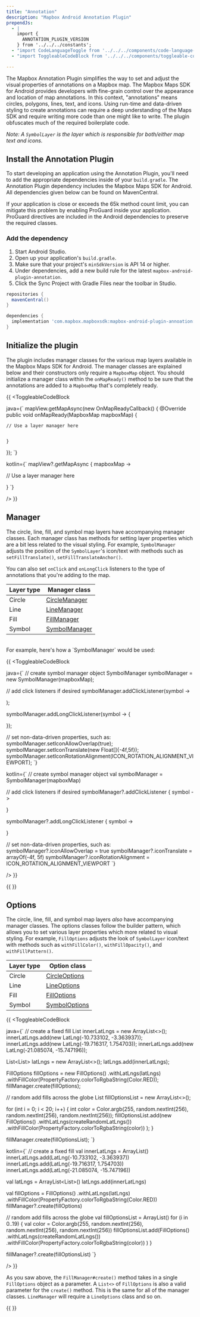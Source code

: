 ```yaml
---
title: "Annotation"
description: "Mapbox Android Annotation Plugin"
prependJs:
  - |
    import {
      ANNOTATION_PLUGIN_VERSION
    } from '../../../constants';
  - "import CodeLanguageToggle from '../../../components/code-language-toggle';"
  - "import ToggleableCodeBlock from '../../../components/toggleable-code-block';"

---
```


The Mapbox Annotation Plugin simplifies the way to set and adjust the visual properties of annotations on a Mapbox map. The Mapbox Maps SDK for Android provides developers with fine-grain control over the appearance and location of map annotations. In this context, "annotations" means circles, polygons, lines, text, and icons. Using run-time and data-driven styling to create annotations can require a deep understanding of the Maps SDK and require writing more code than one might like to write. The plugin obfuscates much of the required boilerplate code.

_Note: A `SymbolLayer` is the layer which is responsible for both/either map text and icons._

## Install the Annotation Plugin

To start developing an application using the Annotation Plugin, you'll need to add the appropriate dependencies inside of your `build.gradle`. The Annotation Plugin dependency includes the Mapbox Maps SDK for Android. All dependencies given below can be found on MavenCentral.

If your application is close or exceeds the 65k method count limit, you can mitigate this problem by enabling ProGuard inside your application. ProGuard directives are included in the Android dependencies to preserve the required classes.

### Add the dependency

1. Start Android Studio.
2. Open up your application's `build.gradle`.
3. Make sure that your project's `minSdkVersion` is API 14 or higher.
4. Under dependencies, add a new build rule for the latest `mapbox-android-plugin-annotation`.
5. Click the Sync Project with Gradle Files near the toolbar in Studio.

```groovy
repositories {
  mavenCentral()
}

dependencies {
  implementation 'com.mapbox.mapboxsdk:mapbox-android-plugin-annoation:{{ ANNOTATION_PLUGIN_VERSION }}'
}
```

## Initialize the plugin

The plugin includes manager classes for the various map layers available in the Mapbox Maps SDK for Android. The manager classes are explained below and their constructors only require a `MapboxMap` object. You should initialize a manager class within the `onMapReady()` method to be sure that the annotations are added to a `MapboxMap` that's completely ready.

{{
<CodeLanguageToggle id="initializing-class" />
<ToggleableCodeBlock

java={`
mapView.getMapAsync(new OnMapReadyCallback() {
    @Override
    public void onMapReady(MapboxMap mapboxMap) {
  	
  	// Use a layer manager here
  	
  		
    }
});
`}

kotlin={`
mapView?.getMapAsync { mapboxMap ->
 
 // Use a layer manager here
     
}
`}

/>
}} 


## Manager

The circle, line, fill, and symbol map layers have accompanying manager classes. Each manager class has methods for setting layer properties which are a bit less related to the visual styling. For example, `SymbolManager` adjusts the position of the `SymbolLayer`'s icon/text with methods such as `setFillTranslate()`, `setFillTranslateAnchor()`.

You can also set `onClick` and `onLongClick` listeners to the type of annotations that you're adding to the map.


| Layer type | Manager class
| --- | --- |
| Circle | [CircleManager](https://github.com/mapbox/mapbox-plugins-android/blob/master/plugin-annotation/src/main/java/com/mapbox/mapboxsdk/plugins/annotation/CircleManager.java) |
| Line| [LineManager](https://github.com/mapbox/mapbox-plugins-android/blob/master/plugin-annotation/src/main/java/com/mapbox/mapboxsdk/plugins/annotation/LineManager.java) |
| Fill | [FillManager](https://github.com/mapbox/mapbox-plugins-android/blob/master/plugin-annotation/src/main/java/com/mapbox/mapboxsdk/plugins/annotation/FillManager.java) |
| Symbol | [SymbolManager](https://github.com/mapbox/mapbox-plugins-android/blob/master/plugin-annotation/src/main/java/com/mapbox/mapboxsdk/plugins/annotation/SymbolManager.java) |

<br>
For example, here's how a `SymbolManager` would be used:

{{
<CodeLanguageToggle id="manager-class" />
<ToggleableCodeBlock

java={`
// create symbol manager object
SymbolManager symbolManager = new SymbolManager(mapboxMap);

// add click listeners if desired
symbolManager.addClickListener(symbol -> 

);
	
symbolManager.addLongClickListener(symbol -> {
		
});

// set non-data-driven properties, such as:
symbolManager.setIconAllowOverlap(true);
symbolManager.setIconTranslate(new Float[]{-4f,5f});
symbolManager.setIconRotationAlignment(ICON_ROTATION_ALIGNMENT_VIEWPORT);
`}

kotlin={`
// create symbol manager object
val symbolManager = SymbolManager(mapboxMap)

// add click listeners if desired
symbolManager?.addClickListener { symbol ->
    
}

symbolManager?.addLongClickListener { symbol ->
    
}

// set non-data-driven properties, such as:
symbolManager?.iconAllowOverlap = true
symbolManager?.iconTranslate = arrayOf(-4f, 5f)
symbolManager?.iconRotationAlignment = ICON_ROTATION_ALIGNMENT_VIEWPORT
`}

/>
}} 

{{
  <Floater
    url="https://github.com/mapbox/mapbox-plugins-android/tree/master/app/src/main/java/com/mapbox/mapboxsdk/plugins/testapp/activity/annotation"
    title="Manager class usage"
    category="example"
    text="See more usage of various manager classes"
  />
}}

## Options

The circle, line, fill, and symbol map layers _also_ have accompanying manager classes. The options classes follow the builder pattern, which allows you to set various layer properties which more related to visual styling. For example, `FillOptions` adjusts the look of `SymbolLayer` icon/text with methods such as `withFillColor()`, `withFillOpacity()`, and `withFillPattern()`.

| Layer type | Option class
| --- | --- |
| Circle | [CircleOptions](https://github.com/mapbox/mapbox-plugins-android/blob/master/plugin-annotation/src/main/java/com/mapbox/mapboxsdk/plugins/annotation/CircleOptions.java)
| Line| [LineOptions](https://github.com/mapbox/mapbox-plugins-android/blob/master/plugin-annotation/src/main/java/com/mapbox/mapboxsdk/plugins/annotation/LineOptions.java)
| Fill | [FillOptions](https://github.com/mapbox/mapbox-plugins-android/blob/master/plugin-annotation/src/main/java/com/mapbox/mapboxsdk/plugins/annotation/FillOptions.java)
| Symbol | [SymbolOptions](https://github.com/mapbox/mapbox-plugins-android/blob/master/plugin-annotation/src/main/java/com/mapbox/mapboxsdk/plugins/annotation/SymbolOptions.java)

{{
<CodeLanguageToggle id="options-class" />
<ToggleableCodeBlock

java={`
// create a fixed fill
List<LatLng> innerLatLngs = new ArrayList<>();
innerLatLngs.add(new LatLng(-10.733102, -3.363937));
innerLatLngs.add(new LatLng(-19.716317, 1.754703));
innerLatLngs.add(new LatLng(-21.085074, -15.747196));

List<List<LatLng>> latLngs = new ArrayList<>();
latLngs.add(innerLatLngs);
      
FillOptions fillOptions = new FillOptions()
	.withLatLngs(latLngs)
	.withFillColor(PropertyFactory.colorToRgbaString(Color.RED));
fillManager.create(fillOptions);

// random add fills across the globe
List<FillOptions> fillOptionsList = new ArrayList<>();

for (int i = 0; i < 20; i++) {
	int color = Color.argb(255, random.nextInt(256), random.nextInt(256), random.nextInt(256));
	fillOptionsList.add(new FillOptions()
	  .withLatLngs(createRandomLatLngs())
	  .withFillColor(PropertyFactory.colorToRgbaString(color))
	);
}

fillManager.create(fillOptionsList);
`}

kotlin={`
// create a fixed fill
val innerLatLngs = ArrayList<LatLng>()
innerLatLngs.add(LatLng(-10.733102, -3.363937))
innerLatLngs.add(LatLng(-19.716317, 1.754703))
innerLatLngs.add(LatLng(-21.085074, -15.747196))

val latLngs = ArrayList<List<LatLng>>()
latLngs.add(innerLatLngs)

val fillOptions = FillOptions()
	.withLatLngs(latLngs)
	.withFillColor(PropertyFactory.colorToRgbaString(Color.RED))
fillManager?.create(fillOptions)

// random add fills across the globe
val fillOptionsList = ArrayList<FillOptions>()
for (i in 0..19) {
	val color = Color.argb(255, random.nextInt(256), random.nextInt(256), random.nextInt(256))
	fillOptionsList.add(FillOptions()
		.withLatLngs(createRandomLatLngs())
		.withFillColor(PropertyFactory.colorToRgbaString(color))
	)
}

fillManager?.create(fillOptionsList)
`}

/>
}}

As you saw above, the `FillManager#create()` method takes in a single `FillOptions` object as a parameter. A `List<>` of `FillOptions` is also a valid parameter for the `create()` method. This is the same for all of the manager classes. `LineManager` will require a `LineOptions` class and so on.

{{
  <Floater
    url="https://github.com/mapbox/mapbox-plugins-android/tree/master/app/src/main/java/com/mapbox/mapboxsdk/plugins/testapp/activity/annotation"
    title="Manager class usage"
    category="example"
    text="See more usage of various option classes"
  />
}}
